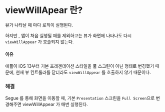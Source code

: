 # viewWillApear 란?
뷰가 나타날 때 마다 로직이 실행된다.

하지만 , 앱이 처음 실행될 때를 제외하고는 뷰가 화면에 나타나도 다시 ```viewWillAppear``` 가 호출되지 않는다.

#### 이유
 애플이 iOS 13부터 기본 프레젠테이션 스타일을 풀 스크린이 아닌 형태로 변경했기 때문에, 현재 뷰 컨트롤러를 닫더라도 ```viewWillAppear``` 를 호출하지 않기 때문이다.

 ### 해결
 Segue 를 통해 화면을 이동할 때, 기본 ``Presentation`` 스크린을 ```Full Screen```으로 변경해주면 viewWillAppear 가 매번 실행된다.